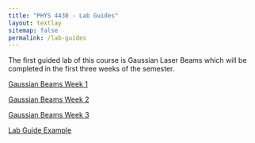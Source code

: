 ```yaml
---
title: "PHYS 4430 - Lab Guides"
layout: textlay
sitemap: false
permalink: /lab-guides
---
```


The first guided lab of this course is Gaussian Laser Beams which will be completed in the first three weeks of the semester. 

[Gaussian Beams Week 1](gaussian-beams-1)

[Gaussian Beams Week 2](gaussian-beams-2)

[Gaussian Beams Week 3](gaussian-beams-3)



[Lab Guide Example](lab-guide-example)
